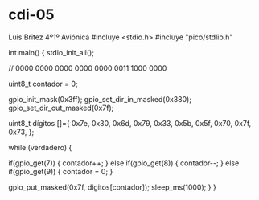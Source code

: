 # cdi-05
Luis Britez  4º1º Aviónica
#incluye <stdio.h> #incluye "pico/stdlib.h"

int main() { stdio_init_all();

// 0000 0000 0000 0000 0000 0011 1000 0000

uint8_t contador = 0;

gpio_init_mask(0x3ff); gpio_set_dir_in_masked(0x380); gpio_set_dir_out_masked(0x7f);

uint8_t dígitos []={ 0x7e, 0x30, 0x6d, 0x79, 0x33, 0x5b, 0x5f, 0x70, 0x7f, 0x73, };

while (verdadero) {

if(gpio_get(7)) { contador++; } else if(gpio_get(8)) { contador--; } else if(gpio_get(9)) { contador = 0; }

gpio_put_masked(0x7f, digitos[contador]); sleep_ms(1000); } }
